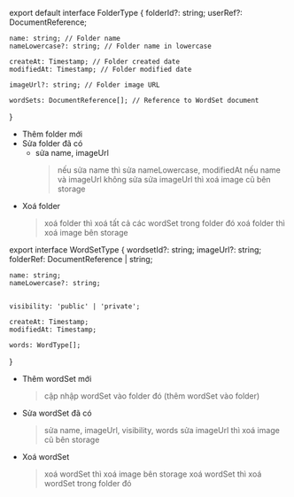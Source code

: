 export default interface FolderType {
    folderId?: string;
    userRef?: DocumentReference;
    
    name: string; // Folder name
    nameLowercase?: string; // Folder name in lowercase

    createAt: Timestamp; // Folder created date
    modifiedAt: Timestamp; // Folder modified date

    imageUrl?: string; // Folder image URL
    
    wordSets: DocumentReference[]; // Reference to WordSet document
}

- Thêm folder mới
- Sửa folder đã có
  - sửa name, imageUrl
    > nếu sửa name thì sửa nameLowercase, modifiedAt
    > nếu name và imageUrl không sửa
    > sửa imageUrl thì xoá image cũ bên storage
- Xoá folder
    > xoá folder thì xoá tất cả các wordSet trong folder đó
    > xoá folder thì xoá image bên storage


export interface WordSetType {
    wordsetId?: string;
    imageUrl?: string;
    folderRef: DocumentReference | string;
    
    name: string;
    nameLowercase?: string;


    visibility: 'public' | 'private';

    createAt: Timestamp;
    modifiedAt: Timestamp;

    words: WordType[];
}

- Thêm wordSet mới
    > cập nhập wordSet vào folder đó (thêm wordSet vào folder)
- Sửa wordSet đã có
    > sửa name, imageUrl, visibility, words
    > sửa imageUrl thì xoá image cũ bên storage
- Xoá wordSet
    > xoá wordSet thì xoá image bên storage
    > xoá wordSet thì xoá wordSet trong folder đó


